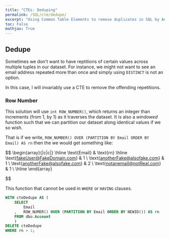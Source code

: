 ```yaml
---
title: "CTEs: Deduping"
permalink: /SQL/cte/dedupe/
excerpt: "Using Common Table Elements to remove duplicates in SQL by Adrian Ng"
toc: False
mathjax: True
---
```


## Dedupe

Sometimes we don't want to have reptitions of certain values across multiple tuples in our dataset.
For instance, we might not want to see an email address repeated more than once and simply using `DISTINCT` is not an option. 

In this case, I will invariably use a CTE to remove the offending repetitions.

### Row Number

This solution will use `int ROW_NUMBER()`, which returns an integer than increments (from 1, by 1) as it traverses the dataset.
It is also a _windowed_ function such that we can partition our dataset along identical values if we so wish.

That is if we write, `ROW_NUMBER() OVER (PARTITION BY Email ORDER BY Email) AS rn` then the we would get something like:

$$
\begin{array}{|c|c|}
\hline
\text{Email} & \text{rn}
\hline
\text{fakeUser@FakeDomain.com} & 1 \\
\text{anotherFake@alsofake.com} & 1 \\
\text{anotherFake@alsofake.com} & 2 \\
\text{notanemail@notReal.com} & 1 \\
\hline
\end{array}

$$





This function that cannot be used in `WHERE` or `HAVING` clauses.



```sql
WITH cteDedupe AS (
	SELECT
		Email
	,	ROW_NUMER() OVER (PARTITION BY Email ORDER BY NEWID()) AS rn
	FROM dbo.Account
	)
DELETE cteDedupe 
WHERE rn > 1;
```
